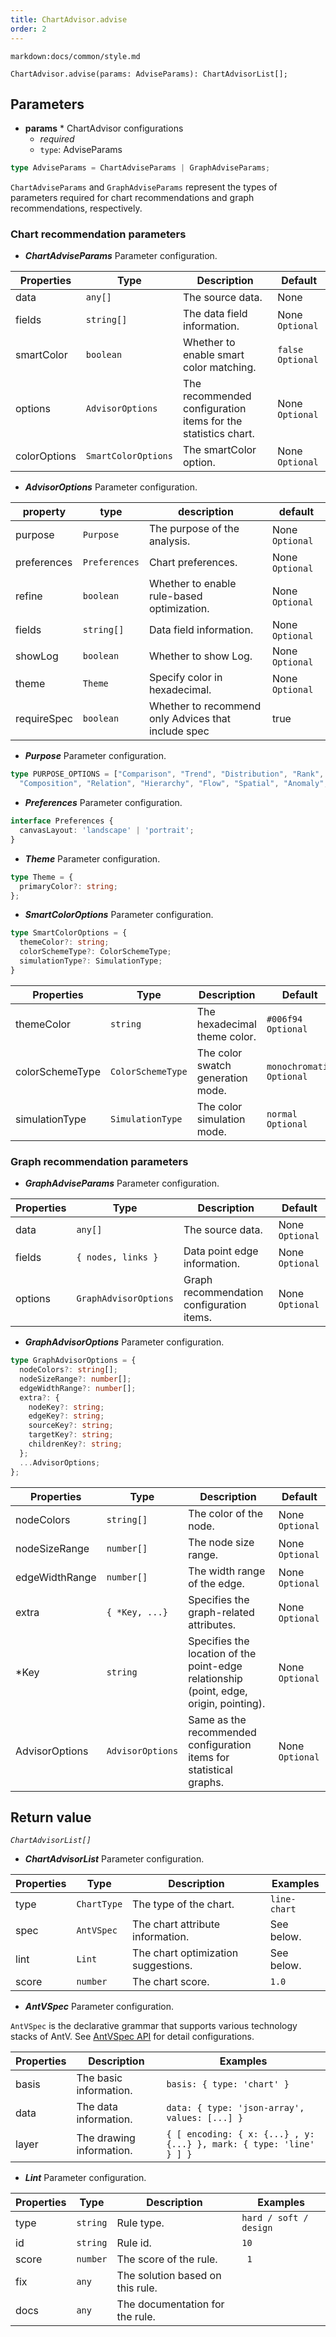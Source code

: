 ```yaml
---
title: ChartAdvisor.advise
order: 2
---
```


`markdown:docs/common/style.md`



```sign
ChartAdvisor.advise(params: AdviseParams): ChartAdvisorList[];
```

## Parameters

* **params** * ChartAdvisor configurations
  * _required_
  * `type`: AdviseParams

```ts
type AdviseParams = ChartAdviseParams | GraphAdviseParams;
```

`ChartAdviseParams` and `GraphAdviseParams` represent the types of parameters required for chart recommendations and graph recommendations, respectively.

### Chart recommendation parameters

* _**ChartAdviseParams**_ Parameter configuration.

| Properties   | Type                | Description                                                   | Default            |
| ------------ | ------------------- | ------------------------------------------------------------- | ------------------ |
| data         | `any[]`             | The source data.                                              | None               |
| fields       | `string[]`          | The data field information.                                   | None `Optional`    |
| smartColor   | `boolean`           | Whether to enable smart color matching.                       | `false` `Optional` |
| options      | `AdvisorOptions`    | The recommended configuration items for the statistics chart. | None `Optional`    |
| colorOptions | `SmartColorOptions` | The smartColor option.                                        | None `Optional`    |

* _**AdvisorOptions**_ Parameter configuration.

| property    | type          | description                                         | default         |
| ----------- | ------------- | --------------------------------------------------- | --------------- |
| purpose     | `Purpose`     | The purpose of the analysis.                        | None `Optional` |
| preferences | `Preferences` | Chart preferences.                                  | None `Optional` |
| refine      | `boolean`     | Whether to enable rule-based optimization.          | None `Optional` |
| fields      | `string[]`    | Data field information.                             | None `Optional` |
| showLog     | `boolean`     | Whether to show Log.                                | None `Optional` |
| theme       | `Theme`       | Specify color in hexadecimal.                       | None `Optional` |
| requireSpec | `boolean`     | Whether to recommend only Advices that include spec | true            |

* _**Purpose**_ Parameter configuration.

```ts
type PURPOSE_OPTIONS = ["Comparison", "Trend", "Distribution", "Rank", "Proportion", 
  "Composition", "Relation", "Hierarchy", "Flow", "Spatial", "Anomaly", "Value"];
```

* _**Preferences**_ Parameter configuration.

```ts
interface Preferences {
  canvasLayout: 'landscape' | 'portrait';
}
```

* _**Theme**_ Parameter configuration.

```ts
type Theme = {
  primaryColor?: string;
};
```

* _**SmartColorOptions**_ Parameter configuration.

```ts
type SmartColorOptions = {
  themeColor?: string;
  colorSchemeType?: ColorSchemeType;
  simulationType?: SimulationType;
}
```

| Properties      | Type              | Description                       | Default                    |
| --------------- | ----------------- | --------------------------------- | -------------------------- |
| themeColor      | `string`          | The hexadecimal theme color.      | `#006f94` `Optional`       |
| colorSchemeType | `ColorSchemeType` | The color swatch generation mode. | `monochromatic` `Optional` |
| simulationType  | `SimulationType`  | The color simulation mode.        | `normal` `Optional`        |

### Graph recommendation parameters

* _**GraphAdviseParams**_ Parameter configuration.

| Properties | Type                  | Description                               | Default         |
| ---------- | --------------------- | ----------------------------------------- | --------------- |
| data       | `any[]`               | The source data.                          | None `Optional` |
| fields     | `{ nodes, links }`    | Data point edge information.              | None `Optional` |
| options    | `GraphAdvisorOptions` | Graph recommendation configuration items. | None `Optional` |

* _**GraphAdvisorOptions**_ Parameter configuration.

```ts
type GraphAdvisorOptions = {
  nodeColors?: string[];
  nodeSizeRange?: number[];
  edgeWidthRange?: number[];
  extra?: {
    nodeKey?: string;
    edgeKey?: string;
    sourceKey?: string;
    targetKey?: string;
    childrenKey?: string;
  };
  ...AdvisorOptions;
};
```

| Properties     | Type             | Description                                                                            | Default         |
| -------------- | ---------------- | -------------------------------------------------------------------------------------- | --------------- |
| nodeColors     | `string[]`       | The color of the node.                                                                 | None `Optional` |
| nodeSizeRange  | `number[]`       | The node size range.                                                                   | None `Optional` |
| edgeWidthRange | `number[]`       | The width range of the edge.                                                           | None `Optional` |
| extra          | `{ *Key, ...}`   | Specifies the graph-related attributes.                                                | None `Optional` |
| *Key           | `string`         | Specifies the location of the point-edge relationship (point, edge, origin, pointing). | None `Optional` |
| AdvisorOptions | `AdvisorOptions` | Same as the recommended configuration items for statistical graphs.                    | None `Optional` |



## Return value

*`ChartAdvisorList[]`* 

* _**ChartAdvisorList**_ Parameter configuration.

| Properties | Type        | Description                         | Examples     |
| ---------- | ----------- | ----------------------------------- | ------------ |
| type       | `ChartType` | The type of the chart.              | `line-chart` |
| spec       | `AntVSpec`  | The chart attribute information.    | See below.   |
| lint       | `Lint`      | The chart optimization suggestions. | See below.   |
| score      | `number`    | The chart score.                    | `1.0`        |

* _**AntVSpec**_ Parameter configuration.

`AntVSpec` is the declarative grammar that supports various technology stacks of AntV. 
See [AntVSpec API](https://github.com/antvis/antv-spec/blob/master/API.md) for detail configurations.

| Properties | Description              | Examples                                                           |
| ---------- | ------------------------ | ------------------------------------------------------------------ |
| basis      | The basic information.   | `basis: { type: 'chart' }`                                         |
| data       | The data information.    | `data: { type: 'json-array', values: [...] }`                      |
| layer      | The drawing information. | `{ [ encoding: { x: {...} , y:{...} }, mark: { type: 'line' } ] }` |


* _**Lint**_ Parameter configuration.


| Properties | Type     | Description                      | Examples               |
| ---------- | -------- | -------------------------------- | ---------------------- |
| type       | `string` | Rule type.                       | `hard / soft / design` |
| id         | `string` | Rule id.                         | `10`                   |
| score      | `number` | The score of the rule.           | ` 1`                   |
| fix        | `any`    | The solution based on this rule. |                        |
| docs       | `any`    | The documentation for the rule.  |                        |




